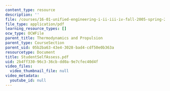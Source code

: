 ```yaml
---
content_type: resource
description: ''
file: /courses/16-01-unified-engineering-i-ii-iii-iv-fall-2005-spring-2006/2b4ff33096c336cbdd0a9e7cfec40d4f_StudentSelfAssess.pdf
file_type: application/pdf
learning_resource_types: []
ocw_type: OCWFile
parent_title: Thermodynamics and Propulsion
parent_type: CourseSection
parent_uid: 05b2ba63-43e4-3028-bad4-cdf50e0b363a
resourcetype: Document
title: StudentSelfAssess.pdf
uid: 2b4ff330-96c3-36cb-dd0a-9e7cfec40d4f
video_files:
  video_thumbnail_file: null
video_metadata:
  youtube_id: null
---
```

